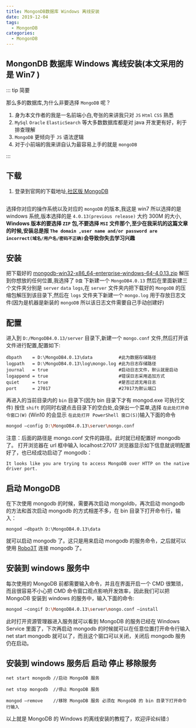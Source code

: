 ```yaml
---
title: MongonDB数据库 Windows 离线安装
date: 2019-12-04
tags:
  - MongonDB
categories:
  - MongonDB
---
```


## MongonDB 数据库 Windows 离线安装(本文采用的是 Win7 )

::: tip 简要

那么多的数据库,为什么非要选择 `MongoDB` 呢？

1. 身为本文作者的我是一名前端小白,夸张的来讲我只对 `JS` `Html` `CSS` 熟悉
2. `MySql` `Oracle` `ElasticSearch` 等大多数数据库都是对 java 开发更有好，利于排查理解
3. `MongoDB` 更倾向于 `JS` 语法逻辑
4. 对于小前端的我来讲自认为最容易上手的就是 `mongoDB`

:::

## 下载

1. 登录到官网的下载地址,[社区版 MongoDB](https://www.mongodb.com/download-center/enterprise)

![]()

选择你对应的操作系统以及对应的 `mongoDB` 的版本,我这是 win7 所以选择的是 windows 系统,版本选择的是 `4.0.13(previous release)`
大约 300M 的大小, **Windows 版本的要选择 `ZIP` 包,不要选择 `MSI` 文件那个,至少在我采坑的这篇文章的时候,安装总是报 `The domain ,user name and/or password are incorrect(域名/用户名/密码不正确)`会导致你失去学习兴趣**

## 安装

把下载好的 [mongodb-win32-x86_64-enterprise-windows-64-4.0.13.zip](https://www.mongodb.com/download-center/enterprise) 解压到你想放的任何位置,我选择了 `D盘` 下新建一个 `MongoDB4.0.13` 然后在里面新建三个文件夹分别是 `server` `data` `logs`,在 `server` 文件夹内把下载好的 `MongoDB` 的压缩包解压到该目录下,然后在 `logs` 文件夹下新建一个 `mongo.log` 用于存放日志文件(因为是机器是新装的 `mongoDB` 所以该日志文件需要自己手动创建好)

## 配置

进入到 `D:/MongoDB4.0.13/server` 目录下,新建一个 `mongo.conf` 文件,然后打开该文件进行配置,配置如下:

```
dbpath    = D:\MongoDB4.0.13\data          #此为数据存储路径
logpath   = D:\MongoDB4.0.13\log\mongo.log #此为日志存储路径
journal   = true                           #启动日志文件，默认就是启动
logappend = true                           #错误日志采用追加方式
quiet     = true                           #是否过滤无用日志
port      = 27017                          #27017为默认端口

```

再进入的当前目录内的 `bin` 目录下(因为 bin 目录下才有 mongod.exe 可执行文件)
按住 `shift` 的同时右键点击目录下的空白处,会弹出一个菜单,选择 `在此处打开命令窗口(W)` (Win10 的会显示 `在此处打开 PowerShell 窗口(S)`)输入下面的命令

```bash
mongod –config D:\MongoDB4.0.13\server\mongo.conf

```

注意：后面的路径是 mongo.conf 文件的路径。此时就已经配置好 mongodb 了。
打开浏览器在 url 框中输入 localhost:27017 浏览器显示如下信息就说明配置好了，也已经成功启动了 mongodb：

```
It looks like you are trying to access MongoDB over HTTP on the native driver port.
```

## 启动 MongoDB

在下次使用 mongodb 的时候，需要再次启动 mongoldb，再次启动 mongodb 的方法和首次启动 mongodb 的方式相差不多，在 bin 目录下打开命令行，输入：

```
mongod –dbpath D:\MongoDB4.0.13\data

```

就可以启动 mongodb 了。这只是用来启动 mongodb 的服务命令，之后就可以使用 [Robo3T](https://robomongo.org/download) 连接 mongodb 了。

## 安装到 windows 服务中

每次使用的 MongoDB 前都需要输入命令，并且在界面开启一个 CMD 很繁琐，而且很容易不小心把 CMD 命令窗口观点影响开发效率，因此我们可以把 MongoDB 安装到 windows 的服务中，输入下面的命令:

```bash
mongod –congif D:\MongoDB4.0.13\server\mongo.conf –install

```

此时打开资源管理器进入服务就可以看到 MongoDB 的服务已经在 Windows Service 里面了，下次再启动 mongodb 的时候就可以在任意位置打开命令行输入 net start mongodb 就可以了，而且这个窗口可以关闭，关闭后 mongodb 服务仍在启动。

## 安装到 windows 服务后 启动 停止 移除服务

```
net start mongodb //启动 MongoDB 服务

net stop mongodb  //停止 MongoDB 服务

mongod –remove    //移除 MongoDB 服务 必须在 MongoDB 的 bin 目录下打开命令行输入

```

以上就是 MongoDB 的 Windows 的离线安装的教程了，欢迎评论纠错:)

